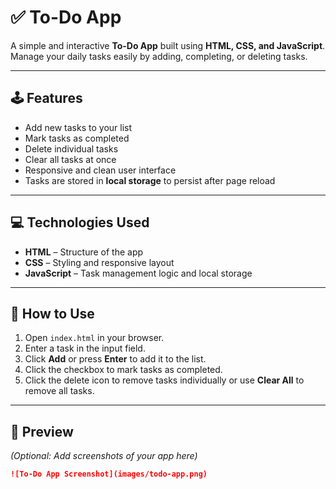# ✅ To-Do App

A simple and interactive **To-Do App** built using **HTML, CSS, and JavaScript**.  
Manage your daily tasks easily by adding, completing, or deleting tasks.

---

## 🕹️ Features
- Add new tasks to your list  
- Mark tasks as completed  
- Delete individual tasks  
- Clear all tasks at once  
- Responsive and clean user interface  
- Tasks are stored in **local storage** to persist after page reload  

---

## 💻 Technologies Used
- **HTML** – Structure of the app  
- **CSS** – Styling and responsive layout  
- **JavaScript** – Task management logic and local storage  

---

## 🚀 How to Use
1. Open `index.html` in your browser.  
2. Enter a task in the input field.  
3. Click **Add** or press **Enter** to add it to the list.  
4. Click the checkbox to mark tasks as completed.  
5. Click the delete icon to remove tasks individually or use **Clear All** to remove all tasks.  

---

## 📸 Preview
*(Optional: Add screenshots of your app here)*

```markdown
![To-Do App Screenshot](images/todo-app.png)
